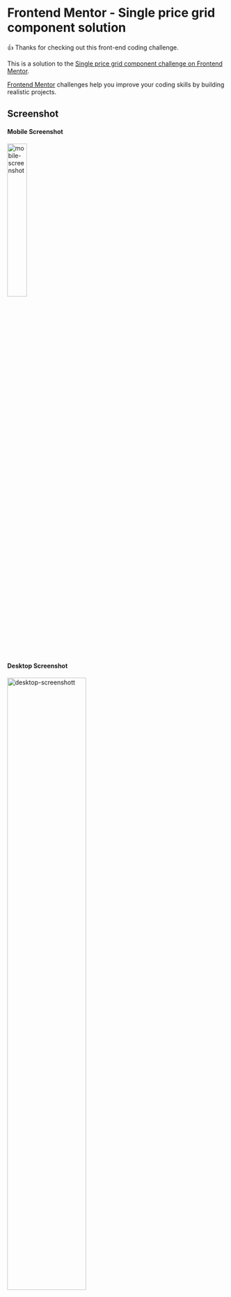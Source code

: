 # Frontend Mentor - Single price grid component solution

👍 Thanks for checking out this front-end coding challenge.

This is a solution to the [Single price grid component challenge on Frontend Mentor](https://www.frontendmentor.io/challenges/single-price-grid-component-5ce41129d0ff452fec5abbbc).

[Frontend Mentor](https://www.frontendmentor.io) challenges help you improve your coding skills by building realistic projects.

## Screenshot

#### Mobile Screenshot

<img src="./screenshots/mobile-screenshot.jpg" alt="mobile-screenshot" style="width:30%;"/>

#### Desktop Screenshot

<img src="./screenshots/desktop-screenshot.jpg" alt="desktop-screenshott" style="width:60%;"/>

## Links

- Live Site URL: [Single price grid component](https://melissavi08.github.io/single-price-grid-component/index.html)

## Built with

<img alt='HTML5' src='https://img.shields.io/badge/HTML-100000?style=flat&logo=HTML5&logoColor=white&labelColor=F77421&color=F77421'/> <img alt='CSS3' src='https://img.shields.io/badge/CSS_Custom_Properties-100000?style=flat&logo=CSS3&logoColor=white&labelColor=00BFFF&color=00BFFF'/> <img alt='Flexbox' src='https://img.shields.io/badge/Flexbox-100000?style=flat&logo=&logoColor=white&Color=D063E4&color=D063E4'/> <img alt='CSS_Grid' src='https://img.shields.io/badge/CSS_Grid-100000?style=flat&logo=&logoColor=white&Color=D063E4&color=47DAB2'/> <img alt='Responsive_Desing' src='https://img.shields.io/badge/Responsive_Desing-100000?style=flat&logo=&logoColor=white&Color=FF69B4&color=FF69B4'/>

## Connect with me

<a href='https://twitter.com/melissavi08' target="_blank"><img alt='Twitter' src='https://img.shields.io/badge/melissavi08-100000?style=flat&logo=Twitter&logoColor=white&labelColor=00BFFF&color=FF69B4'/></a> <a href='https://www.linkedin.com/in/melissa-villegas' target="_blank"><img alt='LinkedIn' src='https://img.shields.io/badge/Melissa_Villegas-100000?style=flat&logo=LinkedIn&logoColor=white&labelColor=00BFFF&color=FF69B4'/></a>
